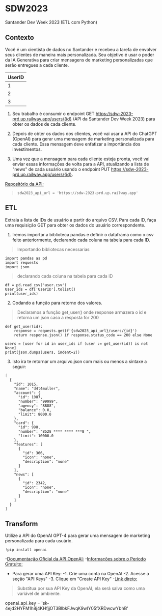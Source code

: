 # SDW2023
Santander Dev Week 2023 (ETL com Python)

## Contexto 
Você é um cientista de dados no Santander e recebeu a tarefa de envolver seus clientes de maneira mais personalizada. Seu objetivo é usar o poder da IA Generativa para criar mensagens de marketing personalizadas que serão entregues a cada cliente.



|    UserID      |
|----------------|
|1               |
|2               |
|3               |

1. Seu trabalho é consumir o endpoint GET https://sdw-2023-prd.up.railway.app/users/{id} (API da Santander Dev Week 2023) para obter os dados de cada cliente.
2. Depois de obter os dados dos clientes, você vai usar a API do ChatGPT (OpenAI) para gerar uma mensagem de marketing personalizada para cada cliente. Essa mensagem deve enfatizar a importância dos investimentos.

3. Uma vez que a mensagem para cada cliente esteja pronta, você vai enviar essas informações de volta para a API, atualizando a lista de "news" de cada usuário usando o endpoint PUT https://sdw-2023-prd.up.railway.app/users/{id}.


[Repositório da API:](https://github.com/digitalinnovationone/santander-dev-week-2023-api)
>`sdw2023_api_url = 'https://sdw-2023-prd.up.railway.app'`


## ETL  
Extraia a lista de IDs de usuário a partir do arquivo CSV. Para cada ID, faça uma requisição GET para obter os dados do usuário correspondente.


1. Iremos importar a biblioteca pandas e definir o dataframa como o csv feito anteriormente, declarando cada coluna na tabela para cada ID.

>  Importando bibliotecas necessarias
```
import pandas as pd
import requests
import json
```


> declarando cada coluna na tabela para cada ID
```
df = pd.read_csv('user.csv')
User_ids = df['UserID'].tolist()
print(user_ids)

```


2.  Codando a função para retorno dos valores.


> Declaramos a função get_user() onde response armazera o id e retorna um json caso a resposta for 200

```
def get_user(id):
    response = requests.get(f'{sdw2023_api_url}/users/{id}')
    return response.json() if response.status_code == 200 else None

users = [user for id in user_ids if (user := get_user(id)) is not None]
print(json.dumps(users, indent=2))

```


3.  Isto ira te retornar um arquivo.json com mais ou menos a sintaxe a seguir:
```
[
  {
    "id": 1015,
    "name": "d4t4muller",
    "account": {
      "id": 1087,
      "number": "99999",
      "agency": "8888",
      "balance": 0.0,
      "limit": 8000.0
    },
    "card": {
      "id": 998,
      "number": "8528 **** **** ***8 ",
      "limit": 10000.0
    },
    "features": [
      {
        "id": 366,
        "icon": "none",
        "description": "none"
      }
    ],
    "news": [
      {
        "id": 2342,
        "icon": "none",
        "description": "none"
      }
    ]
  }
]
```




## **T**ransform 

Utilize a API do OpenAI GPT-4 para gerar uma mensagem de marketing personalizada para cada usuário.

```!pip install openai```



-[Documentação Oficial da API OpenAI:](https://platform.openai.com/docs/api-reference/introduction)
-[Informações sobre o Período Gratuito:](https://help.openai.com/en/articles/4936830)

- Para gerar uma API Key:
-1. Crie uma conta na OpenAI
-2. Acesse a seção "API Keys"
-3. Clique em "Create API Key"
-[Link direto:](https://platform.openai.com/account/api-keys)

>Substitua por sua API Key da OpenAI, ela será salva como uma variável de ambiente.


openai_api_key = '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'




